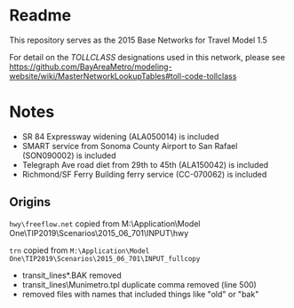# Readme

This repository serves as the 2015 Base Networks for Travel Model 1.5

For detail on the *TOLLCLASS* designations used in this network, please see https://github.com/BayAreaMetro/modeling-website/wiki/MasterNetworkLookupTables#toll-code-tollclass

# Notes

* SR 84 Expressway widening (ALA050014) is included
* SMART service from Sonoma County Airport to San Rafael (SON090002) is included
* Telegraph Ave road diet from 29th to 45th (ALA150042) is included
* Richmond/SF Ferry Building ferry service (CC-070062) is included

## Origins

`hwy\freeflow.net` copied from M:\Application\Model One\TIP2019\Scenarios\2015_06_701\INPUT\hwy

`trn` copied from `M:\Application\Model One\TIP2019\Scenarios\2015_06_701\INPUT_fullcopy`
* transit_lines\*.BAK removed
* transit_lines\Munimetro.tpl duplicate comma removed (line 500)
* removed files with names that included things like "old" or "bak"
